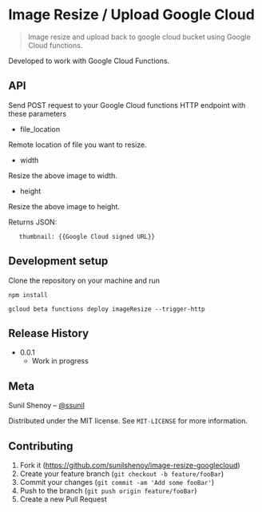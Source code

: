 # Image Resize / Upload Google Cloud
> Image resize and upload back to google cloud bucket using Google Cloud functions.

Developed to work with Google Cloud Functions.

## API

Send POST request to your Google Cloud functions HTTP endpoint with these parameters

- file_location

Remote location of file you want to resize.

- width

Resize the above image to width.

- height

Resize the above image to height.

Returns JSON:

```resized: true,
   thumbnail: {{Google Cloud signed URL}}
```


## Development setup

Clone the repository on your machine and run 

```
npm install
```

```
gcloud beta functions deploy imageResize --trigger-http
```

## Release History

* 0.0.1
    * Work in progress

## Meta

Sunil Shenoy – [@ssunil](https://twitter.com/ssunil)

Distributed under the MIT license. See ``MIT-LICENSE`` for more information.


## Contributing

1. Fork it (<https://github.com/sunilshenoy/image-resize-googlecloud>)
2. Create your feature branch (`git checkout -b feature/fooBar`)
3. Commit your changes (`git commit -am 'Add some fooBar'`)
4. Push to the branch (`git push origin feature/fooBar`)
5. Create a new Pull Request